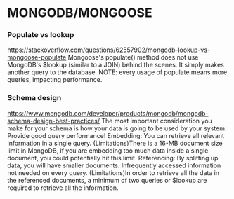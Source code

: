 # MONGODB/MONGOOSE
### Populate vs lookup
https://stackoverflow.com/questions/62557902/mongodb-lookup-vs-mongoose-populate
Mongoose's populate() method does not use MongoDB's $lookup (similar to a JOIN) behind the scenes. It simply makes another query to the database.
NOTE: every usage of populate means more queries, impacting performance.
### Schema design
https://www.mongodb.com/developer/products/mongodb/mongodb-schema-design-best-practices/
The most important consideration you make for your schema is how your data is going to be used by your system: Provide good query performance!
Embedding: You can retrieve all relevant information in a single query. (Limitations)There is a 16-MB document size limit in MongoDB, if you are embedding too much data inside a single document, you could potentially hit this limit.
Referencing: By splitting up data, you will have smaller documents. Infrequently accessed information not needed on every query. (Limitations)In order to retrieve all the data in the referenced documents, a minimum of two queries or $lookup are required to retrieve all the information.